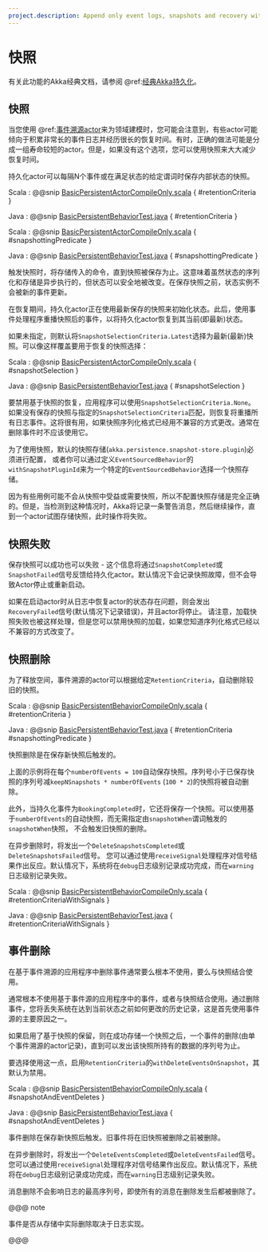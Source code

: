 ```yaml
---
project.description: Append only event logs, snapshots and recovery with Akka event sourced actors.
---
```

<a id="snapshotting"></a>
# 快照

有关此功能的Akka经典文档，请参阅 @ref:[经典Akka持久化](../persistence.md)。

<a id="snapshots"></a>
## 快照

当您使用 @ref:[事件溯源actor](persistence.md)来为领域建模时，您可能会注意到，有些actor可能倾向于积累非常长的事件日志并经历很长的恢复时间。有时，正确的做法可能是分成一组寿命较短的actor。但是，如果没有这个选项，您可以使用快照来大大减少恢复时间。

持久化actor可以每隔N个事件或在满足状态的给定谓词时保存内部状态的快照。

Scala
:  @@snip [BasicPersistentActorCompileOnly.scala](/akka-persistence-typed/src/test/scala/docs/akka/persistence/typed/BasicPersistentBehaviorCompileOnly.scala) { #retentionCriteria }

Java
:  @@snip [BasicPersistentBehaviorTest.java](/akka-persistence-typed/src/test/java/jdocs/akka/persistence/typed/BasicPersistentBehaviorTest.java) { #retentionCriteria }


Scala
:  @@snip [BasicPersistentActorCompileOnly.scala](/akka-persistence-typed/src/test/scala/docs/akka/persistence/typed/BasicPersistentBehaviorCompileOnly.scala) { #snapshottingPredicate }

Java
:  @@snip [BasicPersistentBehaviorTest.java](/akka-persistence-typed/src/test/java/jdocs/akka/persistence/typed/BasicPersistentBehaviorTest.java) { #snapshottingPredicate }

触发快照时，将存储传入的命令，直到快照被保存为止。这意味着虽然状态的序列化和存储是异步执行的，但状态可以安全地被改变。在保存快照之前，状态实例不会被新的事件更新。

在恢复期间，持久化actor正在使用最新保存的快照来初始化状态。此后，使用事件处理程序重播快照后的事件，以将持久化actor恢复到其当前(即最新)状态。

如果未指定，则默认将`SnapshotSelectionCriteria.Latest`选择为最新(最新)快照。可以像这样覆盖要用于恢复的快照选择：

Scala
:  @@snip [BasicPersistentActorCompileOnly.scala](/akka-persistence-typed/src/test/scala/docs/akka/persistence/typed/BasicPersistentBehaviorCompileOnly.scala) { #snapshotSelection }

Java
:  @@snip [BasicPersistentBehaviorTest.java](/akka-persistence-typed/src/test/java/jdocs/akka/persistence/typed/BasicPersistentBehaviorTest.java) { #snapshotSelection }

要禁用基于快照的恢复，应用程序可以使用`SnapshotSelectionCriteria.None`。如果没有保存的快照与指定的`SnapshotSelectionCriteria`匹配，则恢复将重播所有日志事件。这将很有用，如果快照序列化格式已经用不兼容的方式更改。通常在删除事件时不应该使用它。

为了使用快照，默认的快照存储(`akka.persistence.snapshot-store.plugin`)必须进行配置，
或者你可以通过定义`EventSourcedBehavior`的`withSnapshotPluginId`来为一个特定的`EventSourcedBehavior`选择一个快照存储。

因为有些用例可能不会从快照中受益或需要快照，所以不配置快照存储是完全正确的。但是，当检测到这种情况时，Akka将记录一条警告消息，然后继续操作，直到一个actor试图存储快照，此时操作将失败。

<a id="snapshot-failures"></a>
## 快照失败

保存快照可以成功也可以失败 - 这个信息将通过`SnapshotCompleted`或`SnapshotFailed`信号反馈给持久化actor。默认情况下会记录快照故障，但不会导致Actor停止或重新启动。

如果在启动actor时从日志中恢复actor的状态存在问题，则会发出`RecoveryFailed`信号(默认情况下记录错误)，并且actor将停止。
请注意，加载快照失败也被这样处理，但是您可以禁用快照的加载，如果您知道序列化格式已经以不兼容的方式改变了。

<a id="snapshot-deletion"></a>
## 快照删除

为了释放空间，事件溯源的actor可以根据给定`RetentionCriteria`，自动删除较旧的快照。

Scala
:  @@snip [BasicPersistentBehaviorCompileOnly.scala](/akka-persistence-typed/src/test/scala/docs/akka/persistence/typed/BasicPersistentBehaviorCompileOnly.scala) { #retentionCriteria }

Java
:  @@snip [BasicPersistentBehaviorTest.java](/akka-persistence-typed/src/test/java/jdocs/akka/persistence/typed/BasicPersistentBehaviorTest.java) { #retentionCriteria #snapshottingPredicate }

快照删除是在保存新快照后触发的。

上面的示例将在每个`numberOfEvents = 100`自动保存快照。序列号小于已保存快照的序列号减`keepNSnapshots * numberOfEvents` (`100 * 2`)的快照将被自动删除。

此外，当持久化事件为`BookingCompleted`时，它还将保存一个快照。可以使用基于`numberOfEvents`的自动快照，而无需指定由`snapshotWhen`谓词触发的`snapshotWhen`快照， 不会触发旧快照的删除。

在异步删除时，将发出一个`DeleteSnapshotsCompleted`或`DeleteSnapshotsFailed`信号。
您可以通过使用`receiveSignal`处理程序对信号结果作出反应。默认情况下，系统将在`debug`日志级别记录成功完成，而在`warning`日志级别记录失败。

Scala
:  @@snip [BasicPersistentBehaviorCompileOnly.scala](/akka-persistence-typed/src/test/scala/docs/akka/persistence/typed/BasicPersistentBehaviorCompileOnly.scala) { #retentionCriteriaWithSignals }

Java
:  @@snip [BasicPersistentBehaviorTest.java](/akka-persistence-typed/src/test/java/jdocs/akka/persistence/typed/BasicPersistentBehaviorTest.java) { #retentionCriteriaWithSignals }

<a id="event-deletion"></a>
## 事件删除

在基于事件溯源的应用程序中删除事件通常要么根本不使用，要么与快照结合使用。

通常根本不使用基于事件源的应用程序中的事件，或者与快照结合使用。通过删除事件，您将丢失系统在达到当前状态之前如何更改的历史记录，这是首先使用事件源的主要原因之一。

如果启用了基于快照的保留，则在成功存储一个快照之后，一个事件的删除(由单个事件溯源的actor记录)，直到可以发出该快照所持有的数据的序列号为止。

要选择使用这一点，启用`RetentionCriteria`的`withDeleteEventsOnSnapshot`，其默认为禁用。

Scala
:  @@snip [BasicPersistentBehaviorCompileOnly.scala](/akka-persistence-typed/src/test/scala/docs/akka/persistence/typed/BasicPersistentBehaviorCompileOnly.scala) { #snapshotAndEventDeletes }

Java
:  @@snip [BasicPersistentBehaviorTest.java](/akka-persistence-typed/src/test/java/jdocs/akka/persistence/typed/BasicPersistentBehaviorTest.java) { #snapshotAndEventDeletes }

事件删除在保存新快照后触发。旧事件将在旧快照被删除之前被删除。

在异步删除时，将发出一个`DeleteEventsCompleted`或`DeleteEventsFailed`信号。您可以通过使用`receiveSignal`处理程序对信号结果作出反应。默认情况下，系统将在`debug`日志级别记录成功完成，而在`warning`日志级别记录失败。

消息删除不会影响日志的最高序列号，即使所有的消息在删除发生后都被删除了。

@@@ note

事件是否从存储中实际删除取决于日志实现。

@@@
